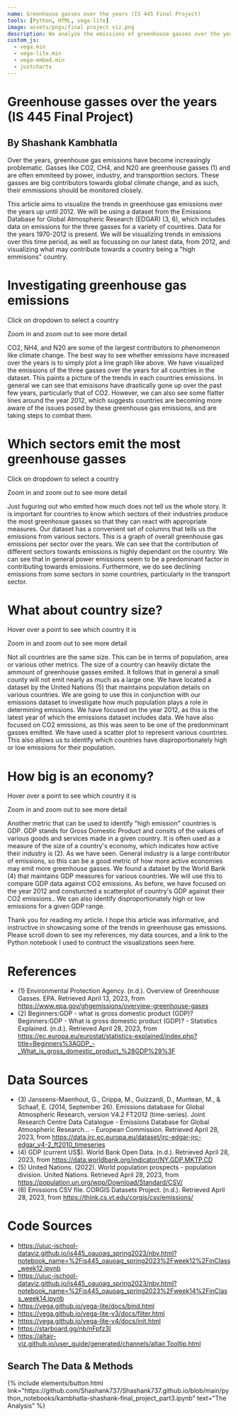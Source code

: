 ```yaml
---
name: Greenhouse gasses over the years (IS 445 Final Project)
tools: [Python, HTML, vega-lite]
image: assets/pngs/final project viz.png
description: We analyze the emissions of greenhouse gasses over the years up to 2012 to see how our emmissions are trending. We investigate what are indicators of a high emission country.
custom_js:
  - vega.min
  - vega-lite.min
  - vega-embed.min
  - justcharts
---
```


# Greenhouse gasses over the years (IS 445 Final Project)
## By Shashank Kambhatla

Over the years, greenhouse gas emissions have become increasingly problematic. Gasses like CO2, CH4, and N20 are greenhouse gasses (1) and are often emmiteed by power, industry, and transporttion sectors. These gasses are big contributors towards global climate change, and as such, their emmissions should be monitored closely. 

This article aims to visualize the trends in greenhouse gas emissions over the years up until 2012. We will be using a dataset from the Emissions Database for Global Atmospheric Research (EDGAR) (3, 6), which includes data on emissions for the three gasses for a variety of countires. Data for the years 1970-2012 is present. We will be visualizing trends in emissions over this time period, as well as focussing on our latest data, from 2012, and visualizing what may contribute towards a country being a "high emmisions" country.

# Investigating greenhouse gas emissions
Click on dropdown to select a country

Zoom in and zoom out to see more detail

<vegachart schema-url="{{ site.baseurl }}/assets/json/mychart10.json" style="width: 100%"></vegachart>


CO2, NH4, and N20 are some of the largest contributors to phenomenon like climate change. The best way to see whether emissions have increased over the years is to simply plot a line graph like above. We have visualized the emissions of the three gasses over the years for all countries in the dataset. This paints a picture of the trends in each countries emissions. In general we can see that emisisons have drastically gone up over the past few years, particularly that of CO2. However, we can also see some flatter lines around the year 2012, which suggests countries are becoming more aware of the issues posed by these greenhouse gas emissions, and are taking steps to combat them.

# Which sectors emit the most greenhouse gasses
Click on dropdown to select a country

Zoom in and zoom out to see more detail

<vegachart schema-url="{{ site.baseurl }}/assets/json/mychart11.json" style="width: 100%"></vegachart>


Just fuguring out who emited how much does not tell us the whole story. It is important for countries to know which sectors of their industries produce the most greenhosue gasses so that they can react with appropriate measures. Our dataset has a convenient set of columns that tells us the emissions from various sectors. This is a graph of overall greenhouse gas emissions per sector over the years. We can see that the contribution of different sectors towards emissions is highly dependant on the country. We can see that in general power emissions seem to be a predominant factor in contributing towards emissions. Furthermore, we do see declining emissions from some sectors in some countries, particularly in the transport sector. 

# What about country size?
Hover over a point to see which country it is

Zoom in and zoom out to see more detail

<vegachart schema-url="{{ site.baseurl }}/assets/json/mychart12.json" style="width: 100%"></vegachart>


Not all countries are the same size. This can be in terms of population, area or various other metrics. The size of a country can heavily dictate the ammount of greenhouse gasses emited. It follows that in general a small county will not emit nearly as much as a large one. We have located a dataset by the United Nations (5) that maintains population details on various countries. We are going to use this in conjunction with our emissions dataset to investigate how much population plays a role in determining emissions. We have focused on the year 2012, as this is the latest year of which the emissions dataset includes data. We have also focused on CO2 emissions, as this was seen to be one of the predonminant gasses emitted. We have used a scatter plot to represent various countries. This also allows us to identify which countries have disproportionately high or low emissions for their population.

# How big is an economy?

Hover over a point to see which country it is

Zoom in and zoom out to see more detail

<vegachart schema-url="{{ site.baseurl }}/assets/json/mychart13.json" style="width: 100%"></vegachart>


Another metric that can be used to identify "high emission" countries is GDP. GDP stands for Gross Domestic Product and consits of the values of various goods and services made in a given country. It is often used as a measure of the size of a country's economy, which indicates how active their industry is (2). As we have seen. General industry is a large contributor of emissions, so this can be a good metric of how more active economies may emit more greenhouse gasses. We found a dataset by the World Bank (4) that maintains GDP measures for various countries. We will use this to compare GDP data against CO2 emissions. As before, we have focused on the year 2012 and consturcted a scatterplot of country's GDP against their CO2 emissions.. We can also identify disproportionately high or low emissions for a given GDP range.

Thank you for reading my article. I hope this article was informative, and instructive in showcasing some of the trends in greenhouse gas emissions. Please scroll down to see my references, my data sources, and a link to the Python notebook I used to contruct the visualizations seen here.

# References

- (1) Environmental Protection Agency. (n.d.). Overview of Greenhouse Gasses. EPA. Retrieved April 13, 2023, from https://www.epa.gov/ghgemissions/overview-greenhouse-gases
- (2) Beginners:GDP - what is gross domestic product (GDP)? Beginners:GDP - What is gross domestic product (GDP)? - Statistics Explained. (n.d.). Retrieved April 28, 2023, from https://ec.europa.eu/eurostat/statistics-explained/index.php?title=Beginners%3AGDP_-_What_is_gross_domestic_product_%28GDP%29%3F 

# Data Sources

- (3) Janssens-Maenhout, G., Crippa, M., Guizzardi, D., Muntean, M., &amp; Schaaf, E. (2014, September 26). Emissions database for Global Atmospheric Research, version V4.2 FT2012 (time-series). Joint Research Centre Data Catalogue - Emissions Database for Global Atmospheric Research... - European Commission. Retrieved April 28, 2023, from https://data.jrc.ec.europa.eu/dataset/jrc-edgar-jrc-edgar_v4-2_ft2010_timeseries 
- (4) GDP (current US$). World Bank Open Data. (n.d.). Retrieved April 28, 2023, from https://data.worldbank.org/indicator/NY.GDP.MKTP.CD 
- (5) United Nations. (2022). World population prospects - population division. United Nations. Retrieved April 28, 2023, from https://population.un.org/wpp/Download/Standard/CSV/ 
- (6) Emissions CSV file. CORGIS Datasets Project. (n.d.). Retrieved April 28, 2023, from https://think.cs.vt.edu/corgis/csv/emissions/ 

# Code Sources

- https://uiuc-ischool-dataviz.github.io/is445_oauoag_spring2023/nbv.html?notebook_name=%2Fis445_oauoag_spring2023%2Fweek12%2FinClass_week12.ipynb
- https://uiuc-ischool-dataviz.github.io/is445_oauoag_spring2023/nbv.html?notebook_name=%2Fis445_oauoag_spring2023%2Fweek14%2FinClass_week14.ipynb
- https://vega.github.io/vega-lite/docs/bind.html
- https://vega.github.io/vega-lite-v3/docs/filter.html
- https://vega.github.io/vega-lite-v4/docs/init.html
- https://starboard.gg/nb/nFpfz3I
- https://altair-viz.github.io/user_guide/generated/channels/altair.Tooltip.html

## Search The Data & Methods

<!-- these are written in a combo of html and liquid --> 

<div class="right">
{% include elements/button.html link="https://github.com/Shashank737/Shashank737.github.io/blob/main/python_notebooks/kambhatla-shashank-final_project_part3.ipynb" text="The Analysis" %}
</div>

